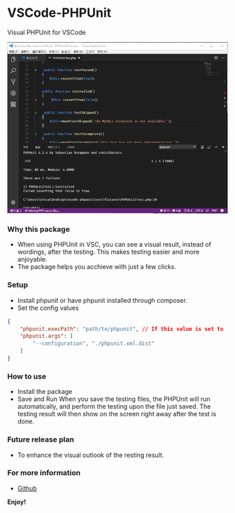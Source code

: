 # VSCode-PHPUnit

Visual PHPUnit for VSCode

![vscode-phpunit](images/vscode-phpunit.png)

### Why this package
- When using PHPUnit in VSC, you can see a visual result, instead of wordings, after the testing.  This makes testing easier and more anjoyable.
- The package helps you acchieve with just a few clicks.

### Setup
- Install phpunit or have phpunit installed through composer.
- Set the config values
```JSON
{
    "phpunit.execPath": "path/to/phpunit", // If this value is set to '' it will try to use the composer phpunit installation.
    "phpunit.args": [
        "--configuration", "./phpunit.xml.dist"
    ]
}
```

### How to use
- Install the package
- Save and Run
    When you save the testing files, the PHPUnit will run automatically, and perform the testing upon the file just saved.
    The testing result will then show on the screen right away after the test is done.

### Future release plan
- To enhance the visual outlook of the resting result.

### For more information

* [Github](https://github.com/recca0120/vscode-phpunit)

**Enjoy!**